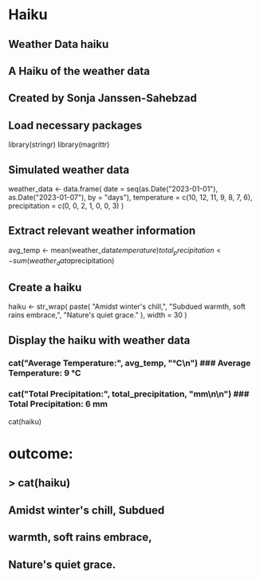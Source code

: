 # Haiku
## Weather Data haiku
## A Haiku of the weather data
## Created by Sonja Janssen-Sahebzad

## Load necessary packages
library(stringr)
library(magrittr)

## Simulated weather data
weather_data <- data.frame(
    date = seq(as.Date("2023-01-01"), as.Date("2023-01-07"), by = "days"),
    temperature = c(10, 12, 11, 9, 8, 7, 6),
    precipitation = c(0, 0, 2, 1, 0, 0, 3)
)

## Extract relevant weather information
avg_temp <- mean(weather_data$temperature)
total_precipitation <- sum(weather_data$precipitation)

## Create a haiku
haiku <- str_wrap(
    paste(
        "Amidst winter's chill,", 
        "Subdued warmth, soft rains embrace,", 
        "Nature's quiet grace."
    ),
    width = 30
)

## Display the haiku with weather data
### cat("Average Temperature:", avg_temp, "°C\n")      ### Average Temperature: 9 °C
### cat("Total Precipitation:", total_precipitation, "mm\n\n")  ### Total Precipitation: 6 mm
cat(haiku)

# outcome:
## > cat(haiku)
## Amidst winter's chill, Subdued
## warmth, soft rains embrace,
## Nature's quiet grace.
